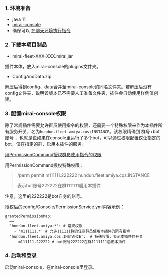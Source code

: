 ### 1. 环境准备

- java 11
- [mirai-console](https://github.com/mamoe/mirai/blob/dev/docs/UserManual.md)
- 确保可以 [在聊天环境执行指令](https://github.com/project-mirai/chat-command)  

### 2. 下载本项目制品

- mirai-fleet-XXX-XXX.mirai.jar

插件本体，放入mirai-console的plugins文件夹。

- ConfigAndData.zip

解压后得到config、data合并至mirai-console的同名文件夹。若解压后没有config文件夹，说明该版本已不需要人工准备文件夹，插件会自动使用样例值创建。

### 3. 配置mirai-console权限

除了常规插件需要允许群员使用指令的权限，还需要一个特殊权限来作为本插件所有服务开关，名为`hundun.fleet.amiya.cos:INSTANCE`。该权限精确到 群号+bot账号 ，也就是说如果在console里运行了多个bot，可以通过权限配置仅让指定的bot，仅在指定的群，启用本插件的服务。

[用PermissionCommand授权群员使用指令的权限](https://github.com/mamoe/mirai-console/blob/master/docs/BuiltInCommands.md#%E6%8E%88%E4%BA%88%E4%B8%80%E4%B8%AA%E7%94%A8%E6%88%B7%E6%89%A7%E8%A1%8C%E6%89%80%E6%9C%89%E6%8C%87%E4%BB%A4%E7%9A%84%E6%9D%83%E9%99%90)

用PermissionCommand授权特殊权限：
> /perm permit m111111.222222 hundun.fleet.amiya.cos:INSTANCE  
> 
> 表示bot账号222222在群1111111启用本插件

注意，这里的222222是bot自身的账号。

授权后的config/Console/PermissionService.yml内容示例：
```
grantedPermissionMap: 
  ……
  'hundun.fleet.amiya:*': # 常规权限
    - 'm111111.*' # 允许111111群的任意群员使用本插件的所有指令
  'hundun.fleet.amiya.cos:INSTANCE':  # 特殊权限，表示本插件的开关
    - m111111.222222 # bot账号222222在群1111111启用本插件
```

### 4. 启动和登录

启动mirai-console，在mirai-console里登录。
